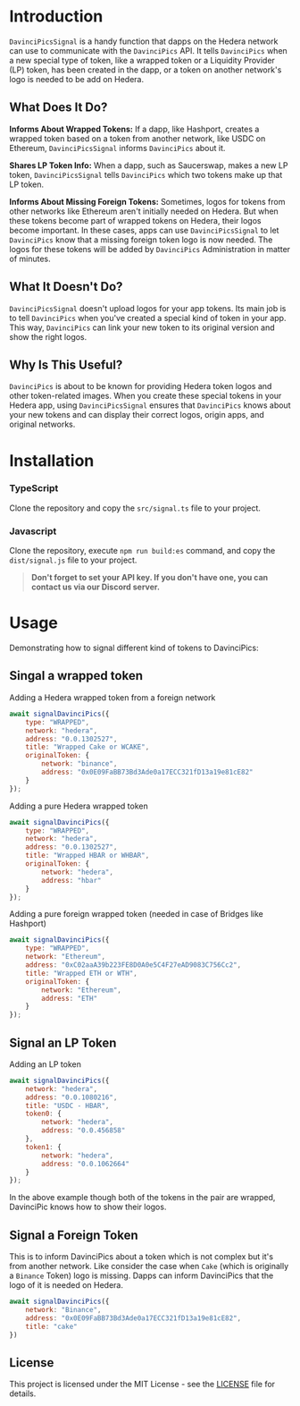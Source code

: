 # Introduction

`DavinciPicsSignal` is a handy function that dapps on the Hedera network can use to communicate with the `DavinciPics` API. It tells `DavinciPics` when a new special type of token, like a wrapped token or a Liquidity Provider (LP) token, has been created in the dapp, or a token on another network's logo is needed to be add on Hedera.

## What Does It Do?

**Informs About Wrapped Tokens:** If a dapp, like Hashport, creates a wrapped token based on a token from another network, like USDC on Ethereum, `DavinciPicsSignal` informs `DavinciPics` about it.

**Shares LP Token Info:** When a dapp, such as Saucerswap, makes a new LP token, `DavinciPicsSignal` tells `DavinciPics` which two tokens make up that LP token.

**Informs About Missing Foreign Tokens:** Sometimes, logos for tokens from other networks like Ethereum aren't initially needed on Hedera. But when these tokens become part of wrapped tokens on Hedera, their logos become important. In these cases, apps can use `DavinciPicsSignal` to let `DavinciPics` know that a missing foreign token logo is now needed. The logos for these tokens will be added by `DavinciPics` Administration in matter of minutes.

## What It Doesn't Do?

`DavinciPicsSignal` doesn't upload logos for your app tokens. Its main job is to tell `DavinciPics` when you've created a special kind of token in your app. This way, `DavinciPics` can link your new token to its original version and show the right logos.

## Why Is This Useful?

`DavinciPics` is about to be known for providing Hedera token logos and other token-related images. When you create these special tokens in your Hedera app, using `DavinciPicsSignal` ensures that `DavinciPics` knows about your new tokens and can display their correct logos, origin apps, and original networks.

# Installation

### TypeScript

Clone the repository and copy the `src/signal.ts` file to your project.

### Javascript

Clone the repository, execute `npm run build:es` command, and copy the `dist/signal.js` file to your project.

> **Don't forget to set your API key. If you don't have one, you can contact us via our Discord server.**

# Usage

Demonstrating how to signal different kind of tokens to DavinciPics:

## Singal a wrapped token

Adding a Hedera wrapped token from a foreign network

```Javascript
await signalDavinciPics({
	type: "WRAPPED",
	network: "hedera",
	address: "0.0.1302527",
	title: "Wrapped Cake or WCAKE",
	originalToken: {
		network: "binance",
		address: "0x0E09FaBB73Bd3Ade0a17ECC321fD13a19e81cE82"
	}
});
```

Adding a pure Hedera wrapped token

```Javascript
await signalDavinciPics({
	type: "WRAPPED",
	network: "hedera",
	address: "0.0.1302527",
	title: "Wrapped HBAR or WHBAR",
	originalToken: {
		network: "hedera",
		address: "hbar"
	}
});
```

Adding a pure foreign wrapped token (needed in case of Bridges like Hashport)

```Javascript
await signalDavinciPics({
	type: "WRAPPED",
	network: "Ethereum",
	address: "0xC02aaA39b223FE8D0A0e5C4F27eAD9083C756Cc2",
	title: "Wrapped ETH or WTH",
	originalToken: {
		network: "Ethereum",
		address: "ETH"
	}
});
```

## Signal an LP Token

Adding an LP token

```Javascript
await signalDavinciPics({
	network: "hedera",
	address: "0.0.1080216",
	title: "USDC - HBAR",
	token0: {
		network: "hedera",
		address: "0.0.456858"
	},
	token1: {
		network: "hedera",
		address: "0.0.1062664"
	}
});
```

In the above example though both of the tokens in the pair are wrapped, DavinciPic knows how to show their logos.

## Signal a Foreign Token

This is to inform DavinciPics about a token which is not complex but it's from another network. Like consider the case when `Cake` (which is originally a `Binance` Token) logo is missing. Dapps can inform DavinciPics that the logo of it is needed on Hedera.

```Javascript
await signalDavinciPics({
	network: "Binance",
	address: "0x0E09FaBB73Bd3Ade0a17ECC321fD13a19e81cE82",
	title: "cake"
})
```

## License

This project is licensed under the MIT License - see the [LICENSE](LICENSE) file for details.

